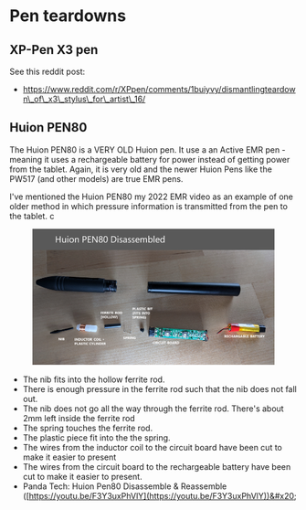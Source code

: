 # Pen teardowns

## XP-Pen X3 pen

See this reddit post:

* https://www.reddit.com/r/XPpen/comments/1buiyvy/dismantlingteardown\_of\_x3\_stylus\_for\_artist\_16/ &#x20;

## Huion PEN80

The Huion PEN80 is a VERY OLD Huion pen. It use a an Active EMR pen - meaning it uses a rechargeable battery for power instead of getting power from the tablet. Again, it is very old and the newer Huion Pens like the PW517 (and other models) are true EMR pens.

I've mentioned the Huion PEN80 my 2022 EMR video as an example of one older method in which pressure information is transmitted from the pen to the tablet. c

<figure><img src="../../.gitbook/assets/image (307).png" alt=""><figcaption></figcaption></figure>

* The nib fits into the hollow ferrite rod.&#x20;
* There is enough pressure in the ferrite rod such that the nib does not fall out.
* The nib does not go all the way through the ferrite rod. There's about 2mm left inside the ferrite rod&#x20;
* The spring touches the ferrite rod.
* The plastic piece fit into the the spring.
* The wires from the inductor coil to the circuit board have been cut to make it easier to present
* The wires from the circuit board to the rechargeable battery have been cut to make it easier to present.
* Panda Tech: Huion Pen80 Disassemble & Reassemble ([https://youtu.be/F3Y3uxPhVlY](https://youtu.be/F3Y3uxPhVlY))&#x20;




